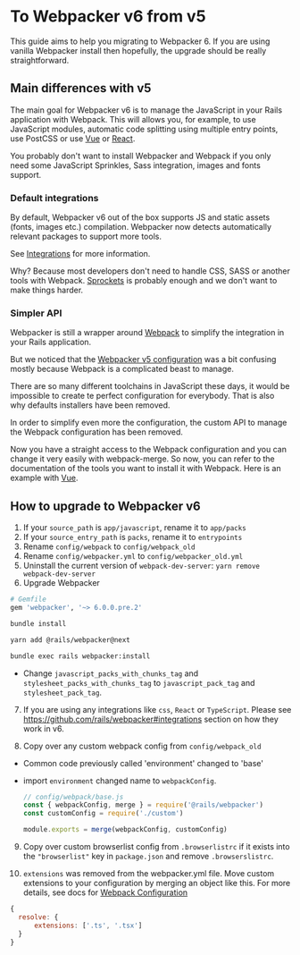 # To Webpacker v6 from v5

This guide aims to help you migrating to Webpacker 6. If you are using vanilla Webpacker install then hopefully, the upgrade should be really straightforward.

## Main differences with v5

The main goal for Webpacker v6 is to manage the JavaScript in your Rails application with Webpack. This will allows you, for example, to use JavaScript modules, automatic code splitting using multiple entry points, use PostCSS or use [Vue](https://vuejs.org/) or [React](https://reactjs.org/).

You probably don't want to install Webpacker and Webpack if you only need some JavaScript Sprinkles, Sass integration, images and fonts support.

### Default integrations

By default, Webpacker v6 out of the box supports JS and static assets (fonts, images etc.) compilation. Webpacker now detects automatically relevant packages to support more tools.

See [Integrations](https://github.com/rails/webpacker#integrations) for more information.

Why? Because most developers don't need to handle CSS, SASS or another tools with Webpack. [Sprockets](https://github.com/rails/sprockets) is probably enough and we don't want to make things harder.

### Simpler API

Webpacker is still a wrapper around [Webpack](https://webpack.js.org/) to simplify the integration in your Rails application.

But we noticed that the [Webpacker v5 configuration](https://github.com/rails/webpacker/blob/5-x-stable/docs/webpack.md) was a bit confusing mostly because Webpack is a complicated beast to manage.

There are so many different toolchains in JavaScript these days, it would be impossible to create te perfect configuration for everybody. That is also why defaults installers have been removed.

In order to simplify even more the configuration, the custom API to manage the Webpack configuration has been removed.

Now you have a straight access to the Webpack configuration and you can change it very easily with webpack-merge. So now, you can refer to the documentation of the tools you want to install it with Webpack. Here is an example with [Vue](https://github.com/rails/webpacker#other-frameworks).

## How to upgrade to Webpacker v6

1. If your `source_path` is `app/javascript`, rename it to `app/packs`
2. If your `source_entry_path` is `packs`, rename it to `entrypoints`
3. Rename `config/webpack` to `config/webpack_old`
4. Rename `config/webpacker.yml` to `config/webpacker_old.yml`
5. Uninstall the current version of `webpack-dev-server`: `yarn remove webpack-dev-server`
6. Upgrade Webpacker

  ```ruby
  # Gemfile
  gem 'webpacker', '~> 6.0.0.pre.2'
  ```

  ```bash
  bundle install
  ```

  ```bash
  yarn add @rails/webpacker@next
  ```

  ```bash
  bundle exec rails webpacker:install
  ```

- Change `javascript_packs_with_chunks_tag` and `stylesheet_packs_with_chunks_tag` to `javascript_pack_tag` and
  `stylesheet_pack_tag`.

7. If you are using any integrations like `css`, `React` or `TypeScript`. Please see https://github.com/rails/webpacker#integrations section on how they work in v6.

8. Copy over any custom webpack config from `config/webpack_old`

- Common code previously called 'environment' changed to 'base'
- import `environment` changed name to `webpackConfig`.

  ```js
  // config/webpack/base.js
  const { webpackConfig, merge } = require('@rails/webpacker')
  const customConfig = require('./custom')

  module.exports = merge(webpackConfig, customConfig)
  ```

9. Copy over custom browserlist config from `.browserlistrc` if it exists into the `"browserlist"` key in `package.json` and remove `.browserslistrc`.

10. `extensions` was removed from the webpacker.yml file. Move custom extensions to
  your configuration by merging an object like this. For more details, see docs for
  [Webpack Configuration](https://github.com/rails/webpacker/blob/master/README.md#webpack-configuration)
```js
{
  resolve: {
      extensions: ['.ts', '.tsx']
  }
}
```

